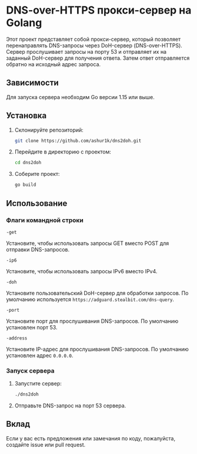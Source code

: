 # DNS-over-HTTPS прокси-сервер на Golang

Этот проект представляет собой прокси-сервер, который позволяет перенаправлять DNS-запросы через DoH-сервер (DNS-over-HTTPS). Сервер прослушивает запросы на порту 53 и отправляет их на заданный DoH-сервер для получения ответа. Затем ответ отправляется обратно на исходный адрес запроса.

## Зависимости

Для запуска сервера необходим Go версии 1.15 или выше.

## Установка

1. Склонируйте репозиторий:

   ```sh
   git clone https://github.com/ashur1k/dns2doh.git
   ```

2. Перейдите в директорию с проектом:

   ```sh
   cd dns2doh
   ```

3. Соберите проект:

   ```sh
   go build
   ```

## Использование

### Флаги командной строки

```text
-get
```

Установите, чтобы использовать запросы GET вместо POST для отправки DNS-запросов.

```text
-ip6
```

Установите, чтобы использовать запросы IPv6 вместо IPv4.

```text
-doh
```

Установите пользовательский DoH-сервер для обработки запросов. По умолчанию используется `https://adguard.stealbit.com/dns-query`.

```text
-port
```

Установите порт для прослушивания DNS-запросов. По умолчанию установлен порт 53.

```text
-address
```

Установите IP-адрес для прослушивания DNS-запросов. По умолчанию установлен адрес `0.0.0.0`.

### Запуск сервера

1. Запустите сервер:

   ```sh
   ./dns2doh
   ```

2. Отправьте DNS-запрос на порт 53 сервера.

## Вклад

Если у вас есть предложения или замечания по коду, пожалуйста, создайте issue или pull request.
